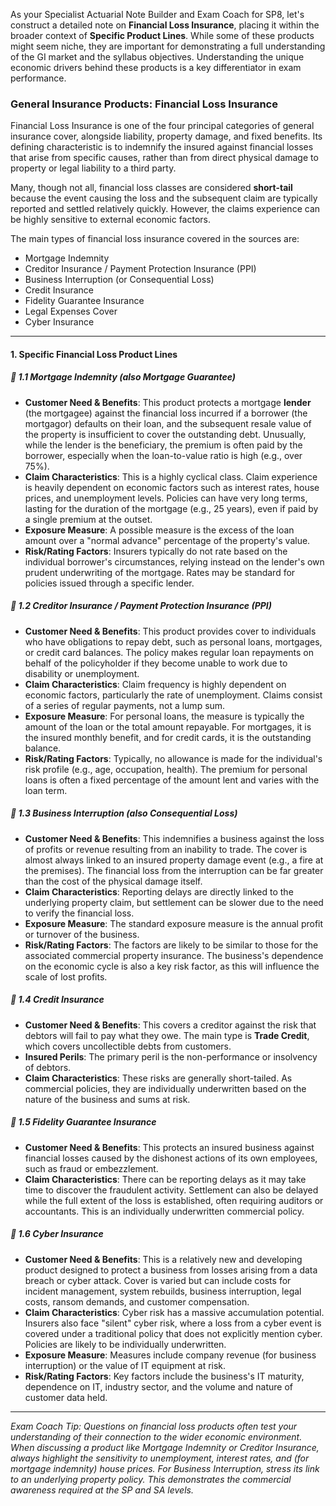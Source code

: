 As your Specialist Actuarial Note Builder and Exam Coach for SP8, let's construct a detailed note on **Financial Loss Insurance**, placing it within the broader context of **Specific Product Lines**. While some of these products might seem niche, they are important for demonstrating a full understanding of the GI market and the syllabus objectives. Understanding the unique economic drivers behind these products is a key differentiator in exam performance.

### **General Insurance Products: Financial Loss Insurance**

Financial Loss Insurance is one of the four principal categories of general insurance cover, alongside liability, property damage, and fixed benefits. Its defining characteristic is to indemnify the insured against financial losses that arise from specific causes, rather than from direct physical damage to property or legal liability to a third party.

Many, though not all, financial loss classes are considered **short-tail** because the event causing the loss and the subsequent claim are typically reported and settled relatively quickly. However, the claims experience can be highly sensitive to external economic factors.

The main types of financial loss insurance covered in the sources are:

* Mortgage Indemnity  
* Creditor Insurance / Payment Protection Insurance (PPI)  
* Business Interruption (or Consequential Loss)  
* Credit Insurance  
* Fidelity Guarantee Insurance  
* Legal Expenses Cover  
* Cyber Insurance

---

#### **1\. Specific Financial Loss Product Lines**

##### **🔸 1.1 Mortgage Indemnity (also Mortgage Guarantee)**

* **Customer Need & Benefits**: This product protects a mortgage **lender** (the mortgagee) against the financial loss incurred if a borrower (the mortgagor) defaults on their loan, and the subsequent resale value of the property is insufficient to cover the outstanding debt. Unusually, while the lender is the beneficiary, the premium is often paid by the borrower, especially when the loan-to-value ratio is high (e.g., over 75%).  
* **Claim Characteristics**: This is a highly cyclical class. Claim experience is heavily dependent on economic factors such as interest rates, house prices, and unemployment levels. Policies can have very long terms, lasting for the duration of the mortgage (e.g., 25 years), even if paid by a single premium at the outset.  
* **Exposure Measure**: A possible measure is the excess of the loan amount over a "normal advance" percentage of the property's value.  
* **Risk/Rating Factors**: Insurers typically do not rate based on the individual borrower's circumstances, relying instead on the lender's own prudent underwriting of the mortgage. Rates may be standard for policies issued through a specific lender.

##### **🔸 1.2 Creditor Insurance / Payment Protection Insurance (PPI)**

* **Customer Need & Benefits**: This product provides cover to individuals who have obligations to repay debt, such as personal loans, mortgages, or credit card balances. The policy makes regular loan repayments on behalf of the policyholder if they become unable to work due to disability or unemployment.  
* **Claim Characteristics**: Claim frequency is highly dependent on economic factors, particularly the rate of unemployment. Claims consist of a series of regular payments, not a lump sum.  
* **Exposure Measure**: For personal loans, the measure is typically the amount of the loan or the total amount repayable. For mortgages, it is the insured monthly benefit, and for credit cards, it is the outstanding balance.  
* **Risk/Rating Factors**: Typically, no allowance is made for the individual's risk profile (e.g., age, occupation, health). The premium for personal loans is often a fixed percentage of the amount lent and varies with the loan term.

##### **🔸 1.3 Business Interruption (also Consequential Loss)**

* **Customer Need & Benefits**: This indemnifies a business against the loss of profits or revenue resulting from an inability to trade. The cover is almost always linked to an insured property damage event (e.g., a fire at the premises). The financial loss from the interruption can be far greater than the cost of the physical damage itself.  
* **Claim Characteristics**: Reporting delays are directly linked to the underlying property claim, but settlement can be slower due to the need to verify the financial loss.  
* **Exposure Measure**: The standard exposure measure is the annual profit or turnover of the business.  
* **Risk/Rating Factors**: The factors are likely to be similar to those for the associated commercial property insurance. The business's dependence on the economic cycle is also a key risk factor, as this will influence the scale of lost profits.

##### **🔸 1.4 Credit Insurance**

* **Customer Need & Benefits**: This covers a creditor against the risk that debtors will fail to pay what they owe. The main type is **Trade Credit**, which covers uncollectible debts from customers.  
* **Insured Perils**: The primary peril is the non-performance or insolvency of debtors.  
* **Claim Characteristics**: These risks are generally short-tailed. As commercial policies, they are individually underwritten based on the nature of the business and sums at risk.

##### **🔸 1.5 Fidelity Guarantee Insurance**

* **Customer Need & Benefits**: This protects an insured business against financial losses caused by the dishonest actions of its own employees, such as fraud or embezzlement.  
* **Claim Characteristics**: There can be reporting delays as it may take time to discover the fraudulent activity. Settlement can also be delayed while the full extent of the loss is established, often requiring auditors or accountants. This is an individually underwritten commercial policy.

##### **🔸 1.6 Cyber Insurance**

* **Customer Need & Benefits**: This is a relatively new and developing product designed to protect a business from losses arising from a data breach or cyber attack. Cover is varied but can include costs for incident management, system rebuilds, business interruption, legal costs, ransom demands, and customer compensation.  
* **Claim Characteristics**: Cyber risk has a massive accumulation potential. Insurers also face "silent" cyber risk, where a loss from a cyber event is covered under a traditional policy that does not explicitly mention cyber. Policies are likely to be individually underwritten.  
* **Exposure Measure**: Measures include company revenue (for business interruption) or the value of IT equipment at risk.  
* **Risk/Rating Factors**: Key factors include the business's IT maturity, dependence on IT, industry sector, and the volume and nature of customer data held.

---

*Exam Coach Tip: Questions on financial loss products often test your understanding of their connection to the wider economic environment. When discussing a product like Mortgage Indemnity or Creditor Insurance, always highlight the sensitivity to unemployment, interest rates, and (for mortgage indemnity) house prices. For Business Interruption, stress its link to an underlying property policy. This demonstrates the commercial awareness required at the SP and SA levels.*

